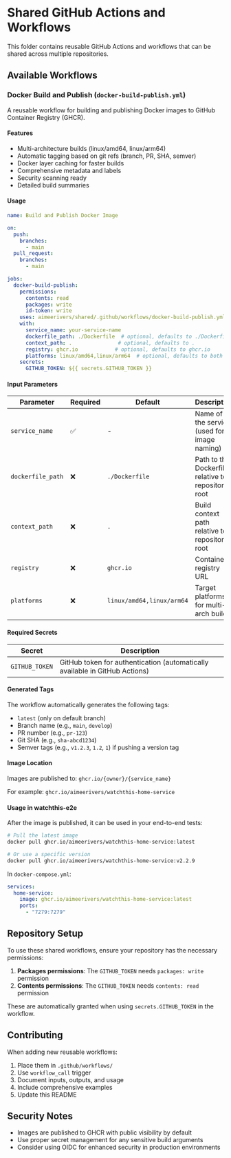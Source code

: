 # Shared GitHub Actions and Workflows

This folder contains reusable GitHub Actions and workflows that can be shared across multiple repositories.

## Available Workflows

### Docker Build and Publish (`docker-build-publish.yml`)

A reusable workflow for building and publishing Docker images to GitHub Container Registry (GHCR).

#### Features

- Multi-architecture builds (linux/amd64, linux/arm64)
- Automatic tagging based on git refs (branch, PR, SHA, semver)
- Docker layer caching for faster builds
- Comprehensive metadata and labels
- Security scanning ready
- Detailed build summaries

#### Usage

```yaml
name: Build and Publish Docker Image

on:
  push:
    branches:
      - main
  pull_request:
    branches:
      - main

jobs:
  docker-build-publish:
    permissions:
      contents: read
      packages: write
      id-token: write
    uses: aimeerivers/shared/.github/workflows/docker-build-publish.yml@main
    with:
      service_name: your-service-name
      dockerfile_path: ./Dockerfile  # optional, defaults to ./Dockerfile
      context_path: .               # optional, defaults to .
      registry: ghcr.io            # optional, defaults to ghcr.io
      platforms: linux/amd64,linux/arm64  # optional, defaults to both
    secrets:
      GITHUB_TOKEN: ${{ secrets.GITHUB_TOKEN }}
```

#### Input Parameters

| Parameter | Required | Default | Description |
|-----------|----------|---------|-------------|
| `service_name` | ✅ | - | Name of the service (used for image naming) |
| `dockerfile_path` | ❌ | `./Dockerfile` | Path to the Dockerfile relative to repository root |
| `context_path` | ❌ | `.` | Build context path relative to repository root |
| `registry` | ❌ | `ghcr.io` | Container registry URL |
| `platforms` | ❌ | `linux/amd64,linux/arm64` | Target platforms for multi-arch builds |

#### Required Secrets

| Secret | Description |
|--------|-------------|
| `GITHUB_TOKEN` | GitHub token for authentication (automatically available in GitHub Actions) |

#### Generated Tags

The workflow automatically generates the following tags:

- `latest` (only on default branch)
- Branch name (e.g., `main`, `develop`)
- PR number (e.g., `pr-123`)
- Git SHA (e.g., `sha-abcd1234`)
- Semver tags (e.g., `v1.2.3`, `1.2`, `1`) if pushing a version tag

#### Image Location

Images are published to: `ghcr.io/{owner}/{service_name}`

For example: `ghcr.io/aimeerivers/watchthis-home-service`

#### Usage in watchthis-e2e

After the image is published, it can be used in your end-to-end tests:

```bash
# Pull the latest image
docker pull ghcr.io/aimeerivers/watchthis-home-service:latest

# Or use a specific version
docker pull ghcr.io/aimeerivers/watchthis-home-service:v2.2.9
```

In `docker-compose.yml`:

```yaml
services:
  home-service:
    image: ghcr.io/aimeerivers/watchthis-home-service:latest
    ports:
      - "7279:7279"
```

## Repository Setup

To use these shared workflows, ensure your repository has the necessary permissions:

1. **Packages permissions**: The `GITHUB_TOKEN` needs `packages: write` permission
2. **Contents permissions**: The `GITHUB_TOKEN` needs `contents: read` permission

These are automatically granted when using `secrets.GITHUB_TOKEN` in the workflow.

## Contributing

When adding new reusable workflows:

1. Place them in `.github/workflows/` 
2. Use `workflow_call` trigger
3. Document inputs, outputs, and usage
4. Include comprehensive examples
5. Update this README

## Security Notes

- Images are published to GHCR with public visibility by default
- Use proper secret management for any sensitive build arguments
- Consider using OIDC for enhanced security in production environments